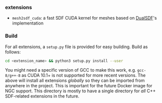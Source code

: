 ### extensions
* `mesh2sdf_cuda`: a fast SDF CUDA kernel for meshes based on [DualSDF](https://github.com/zekunhao1995/DualSDF)'s implementation

### Build

For all extensions, a `setup.py` file is provided for easy building. Build as follows:
```bash
cd <extension_name> && python3 setup.py install --user
```
You might need a specific version of GCC to make this work, e.g. `gcc-8/g++-8` as CUDA 10.1+ is not supported for more recent versions. The above will install all extensions _globally_ so they can be imported from anywhere in the project. This is important for the future Docker image for NGC support. This directory is mostly to have a single directory for _all_ C++ SDF-related extensions in the future.
